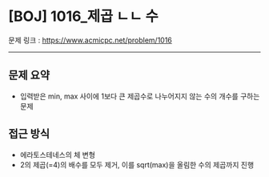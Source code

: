 # [BOJ] 1016_제곱 ㄴㄴ 수

문제 링크 : https://www.acmicpc.net/problem/1016

-----------------
## 문제 요약
  - 입력받은 min, max 사이에 1보다 큰 제곱수로 나누어지지 않는 수의 개수를 구하는 문제

## 접근 방식
  - 에라토스테네스의 체 변형
  - 2의 제곱(=4)의 배수를 모두 제거, 이를 sqrt(max)을 올림한 수의 제곱까지 진행

